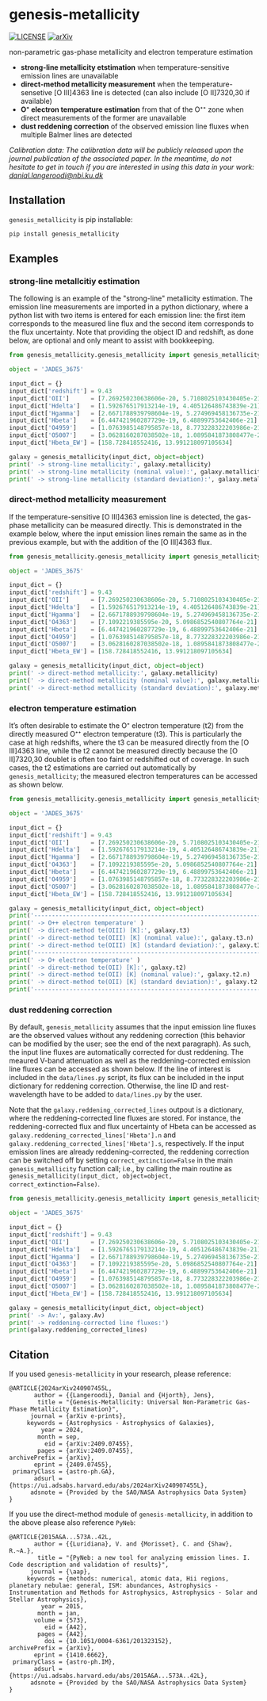 # genesis-metallicity

[![LICENSE](https://img.shields.io/badge/license-MIT-blue.svg?style=flat)](https://github.com/langeroodi/genesis_metallicity/blob/main/LICENSE)
[![arXiv](https://img.shields.io/badge/arXiv-2409.07455-b31b1b.svg)](https://arxiv.org/abs/2409.07455)

non-parametric gas-phase metallicity and electron temperature estimation

- __strong-line metallicity etstimation__ when temperature-sensitive emission lines are unavailable
- __direct-method metallicity measurement__ when the temperature-sensetive [O III]4363 line is detected (can also include [O II]7320,30 if available)
- __O⁺ electron temperature estimation__ from that of the O⁺⁺ zone when direct measurements of the former are unavailable
- __dust reddening correction__ of the observed emission line fluxes when multiple Balmer lines are detected

*Calibration data: The calibration data will be publicly released upon the journal publication of the associated paper. In the meantime, do not hesitate to get in touch if you are interested in using this data in your work: danial.langeroodi@nbi.ku.dk*

Installation
-------
``genesis_metallicity`` is pip installable:

```bash
pip install genesis_metallicity
```

Examples
-------
### strong-line metallcitiy estimation

The following is an example of the "strong-line" metallicity estimation. The emission line measurements are imported in a python dictionary, where a python list with two items is entered for each emission line: the first item corresponds to the measured line flux and the second item corresponds to the flux uncertainty. Note that providing the object ID and redshift, as done below, are optional and only meant to assist with bookkeeping.

```python
from genesis_metallicity.genesis_metallicity import genesis_metallicity

object = 'JADES_3675'

input_dict = {}
input_dict['redshift'] = 9.43
input_dict['OII']      = [7.269250230638606e-20, 5.7108025103430405e-21]
input_dict['Hdelta']   = [1.592676517913214e-19, 4.405126486743839e-21]
input_dict['Hgamma']   = [2.6671788939798604e-19, 5.274969458136735e-21]
input_dict['Hbeta']    = [6.447421960287729e-19, 6.48899753642406e-21]
input_dict['O4959']    = [1.0763985148795857e-18, 8.773228322203986e-21]
input_dict['O5007']    = [3.0628160287038502e-18, 1.0895841873808477e-20]
input_dict['Hbeta_EW'] = [158.728418552416, 13.991218097105634]

galaxy = genesis_metallicity(input_dict, object=object)
print(' -> strong-line metallicity:', galaxy.metallicity)
print(' -> strong-line metallicity (nominal value):', galaxy.metallicity.n)
print(' -> strong-line metallicity (standard deviation):', galaxy.metallicity.s)
```

### direct-method metallicity measurement

If the temperature-sensitive [O III]4363 emission line is detected, the gas-phase metallicity can be measured directly. This is demonstrated in the example below, where the input emission lines remain the same as in the previous example, but with the addition of the [O III]4363 flux.

```python
from genesis_metallicity.genesis_metallicity import genesis_metallicity

object = 'JADES_3675'

input_dict = {}
input_dict['redshift'] = 9.43
input_dict['OII']      = [7.269250230638606e-20, 5.7108025103430405e-21]
input_dict['Hdelta']   = [1.592676517913214e-19, 4.405126486743839e-21]
input_dict['Hgamma']   = [2.6671788939798604e-19, 5.274969458136735e-21]
input_dict['O4363']    = [7.1092219385595e-20, 5.0986852540807764e-21]
input_dict['Hbeta']    = [6.447421960287729e-19, 6.48899753642406e-21]
input_dict['O4959']    = [1.0763985148795857e-18, 8.773228322203986e-21]
input_dict['O5007']    = [3.0628160287038502e-18, 1.0895841873808477e-20]
input_dict['Hbeta_EW'] = [158.728418552416, 13.991218097105634]

galaxy = genesis_metallicity(input_dict, object=object)
print(' -> direct-method metallicity:', galaxy.metallicity)
print(' -> direct-method metallicity (nominal value):', galaxy.metallicity.n)
print(' -> direct-method metallicity (standard deviation):', galaxy.metallicity.s)
```

### electron temperature estimation

It’s often desirable to estimate the O⁺ electron temperature (t2) from the directly measured O⁺⁺ electron temperature (t3). This is particularly the case at high redshifts, where the t3 can be measured directly from the [O III]4363 line, while the t2 cannot be measured directly because the [O II]7320,30 doublet is often too faint or redshifted out of coverage. In such cases, the t2 estimations are carried out automatically by ```genesis_metallicity```; the measured electron temperatures can be accessed as shown below.

```python
from genesis_metallicity.genesis_metallicity import genesis_metallicity

object = 'JADES_3675'

input_dict = {}
input_dict['redshift'] = 9.43
input_dict['OII']      = [7.269250230638606e-20, 5.7108025103430405e-21]
input_dict['Hdelta']   = [1.592676517913214e-19, 4.405126486743839e-21]
input_dict['Hgamma']   = [2.6671788939798604e-19, 5.274969458136735e-21]
input_dict['O4363']    = [7.1092219385595e-20, 5.0986852540807764e-21]
input_dict['Hbeta']    = [6.447421960287729e-19, 6.48899753642406e-21]
input_dict['O4959']    = [1.0763985148795857e-18, 8.773228322203986e-21]
input_dict['O5007']    = [3.0628160287038502e-18, 1.0895841873808477e-20]
input_dict['Hbeta_EW'] = [158.728418552416, 13.991218097105634]

galaxy = genesis_metallicity(input_dict, object=object)
print('--------------------------------------------------------------------------')
print(' -> O++ electron temperature' )
print(' -> direct-method te(OIII) [K]:', galaxy.t3)
print(' -> direct-method te(OIII) [K] (nominal value):', galaxy.t3.n)
print(' -> direct-method te(OIII) [K] (standard deviation):', galaxy.t3.s)
print('--------------------------------------------------------------------------')
print(' -> O+ electron temperature' )
print(' -> direct-method te(OII) [K]:', galaxy.t2)
print(' -> direct-method te(OII) [K] (nominal value):', galaxy.t2.n)
print(' -> direct-method te(OII) [K] (standard deviation):', galaxy.t2.s)
print('--------------------------------------------------------------------------')
```

### dust reddening correction

By default, ```genesis_metallicity``` assumes that the input emission line fluxes are the observed values without any reddening correction (this behavior can be modified by the user; see the end of the next paragraph). As such, the input line fluxes are automatically corrected for dust reddening. The meaured V-band attenuation as well as the reddening-corrected emission line fluxes can be accessed as shown below. If the line of interest is included in the ```data/lines.py``` script, its flux can be included in the input dictionary for reddening correction. Otherwise, the line ID and rest-wavelength have to be added to ```data/lines.py``` by the user.

Note that the ```galaxy.reddening_corrected_lines``` outpout is a dictionary, where the reddening-corrected line fluxes are stored. For instance, the reddening-corrected flux and flux uncertainty of Hbeta can be accessed as ```galaxy.reddening_corrected_lines['Hbeta'].n``` and ```galaxy.reddening_corrected_lines['Hbeta'].s```, respectively. If the input emission lines are already reddening-corrected, the reddening correction can be switched off by setting ```correct_extinction=False``` in the main ```genesis_metallicity``` function call; i.e., by calling the main routine as ```genesis_metallicity(input_dict, object=object, correct_extinction=False)```.

```python
from genesis_metallicity.genesis_metallicity import genesis_metallicity

object = 'JADES_3675'

input_dict = {}
input_dict['redshift'] = 9.43
input_dict['OII']      = [7.269250230638606e-20, 5.7108025103430405e-21]
input_dict['Hdelta']   = [1.592676517913214e-19, 4.405126486743839e-21]
input_dict['Hgamma']   = [2.6671788939798604e-19, 5.274969458136735e-21]
input_dict['O4363']    = [7.1092219385595e-20, 5.0986852540807764e-21]
input_dict['Hbeta']    = [6.447421960287729e-19, 6.48899753642406e-21]
input_dict['O4959']    = [1.0763985148795857e-18, 8.773228322203986e-21]
input_dict['O5007']    = [3.0628160287038502e-18, 1.0895841873808477e-20]
input_dict['Hbeta_EW'] = [158.728418552416, 13.991218097105634]

galaxy = genesis_metallicity(input_dict, object=object)
print(' -> Av:', galaxy.Av)
print(' -> reddening-corrected line fluxes:')
print(galaxy.reddening_corrected_lines)
```

Citation
-------

If you used ```genesis-metallicity``` in your research, please reference:

```bibtext
@ARTICLE{2024arXiv240907455L,
       author = {{Langeroodi}, Danial and {Hjorth}, Jens},
        title = "{Genesis-Metallicity: Universal Non-Parametric Gas-Phase Metallicity Estimation}",
      journal = {arXiv e-prints},
     keywords = {Astrophysics - Astrophysics of Galaxies},
         year = 2024,
        month = sep,
          eid = {arXiv:2409.07455},
        pages = {arXiv:2409.07455},
archivePrefix = {arXiv},
       eprint = {2409.07455},
 primaryClass = {astro-ph.GA},
       adsurl = {https://ui.adsabs.harvard.edu/abs/2024arXiv240907455L},
      adsnote = {Provided by the SAO/NASA Astrophysics Data System}
}
```

If you use the direct-method module of ```genesis-metallicity```, in addition to the above please also reference ```PyNeb```:

```bitext
@ARTICLE{2015A&A...573A..42L,
       author = {{Luridiana}, V. and {Morisset}, C. and {Shaw}, R.~A.},
        title = "{PyNeb: a new tool for analyzing emission lines. I. Code description and validation of results}",
      journal = {\aap},
     keywords = {methods: numerical, atomic data, Hii regions, planetary nebulae: general, ISM: abundances, Astrophysics - Instrumentation and Methods for Astrophysics, Astrophysics - Solar and Stellar Astrophysics},
         year = 2015,
        month = jan,
       volume = {573},
          eid = {A42},
        pages = {A42},
          doi = {10.1051/0004-6361/201323152},
archivePrefix = {arXiv},
       eprint = {1410.6662},
 primaryClass = {astro-ph.IM},
       adsurl = {https://ui.adsabs.harvard.edu/abs/2015A&A...573A..42L},
      adsnote = {Provided by the SAO/NASA Astrophysics Data System}
}
```
